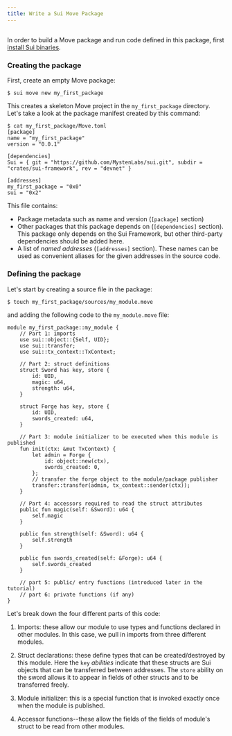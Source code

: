 ```yaml
---
title: Write a Sui Move Package
---
```


##

In order to build a Move package and run code defined in this package, first [install Sui binaries](../install.md#binaries).

### Creating the package

First, create an empty Move package:

``` shell
$ sui move new my_first_package
```

This creates a skeleton Move project in the `my_first_package` directory. Let's take a look at the package manifest created by this command:

```shell
$ cat my_first_package/Move.toml
[package]
name = "my_first_package"
version = "0.0.1"

[dependencies]
Sui = { git = "https://github.com/MystenLabs/sui.git", subdir = "crates/sui-framework", rev = "devnet" }

[addresses]
my_first_package = "0x0"
sui = "0x2"
```

This file contains:
* Package metadata such as name and version (`[package]` section)
* Other packages that this package depends on (`[dependencies]` section). This package only depends on the Sui Framework, but other third-party dependencies should be added here.
* A list of *named addresses* (`[addresses]` section). These names can be used as convenient aliases for the given addresses in the source code.


### Defining the package

Let's start by creating a source file in the package:

``` shell
$ touch my_first_package/sources/my_module.move
```

and adding the following code to the `my_module.move` file:

```move
module my_first_package::my_module {
    // Part 1: imports
    use sui::object::{Self, UID};
    use sui::transfer;
    use sui::tx_context::TxContext;

    // Part 2: struct definitions
    struct Sword has key, store {
        id: UID,
        magic: u64,
        strength: u64,
    }

    struct Forge has key, store {
        id: UID,
        swords_created: u64,
    }

    // Part 3: module initializer to be executed when this module is published
    fun init(ctx: &mut TxContext) {
        let admin = Forge {
            id: object::new(ctx),
            swords_created: 0,
        };
        // transfer the forge object to the module/package publisher
        transfer::transfer(admin, tx_context::sender(ctx));
    }

    // Part 4: accessors required to read the struct attributes
    public fun magic(self: &Sword): u64 {
        self.magic
    }

    public fun strength(self: &Sword): u64 {
        self.strength
    }

    public fun swords_created(self: &Forge): u64 {
        self.swords_created
    }

    // part 5: public/ entry functions (introduced later in the tutorial)
    // part 6: private functions (if any)
}
```

Let's break down the four different parts of this code:

1. Imports: these allow our module to use types and functions declared in other modules. In this case, we pull in imports from three different modules.

2. Struct declarations: these define types that can be created/destroyed by this module. Here the `key` *abilities* indicate that these structs are Sui objects that can be transferred between addresses. The `store` ability on the sword allows it to appear in fields of other structs and to be transferred freely.

3. Module initializer: this is a special function that is invoked exactly once when the module is published.

4. Accessor functions--these allow the fields of the fields of module's struct to be read from other modules.
